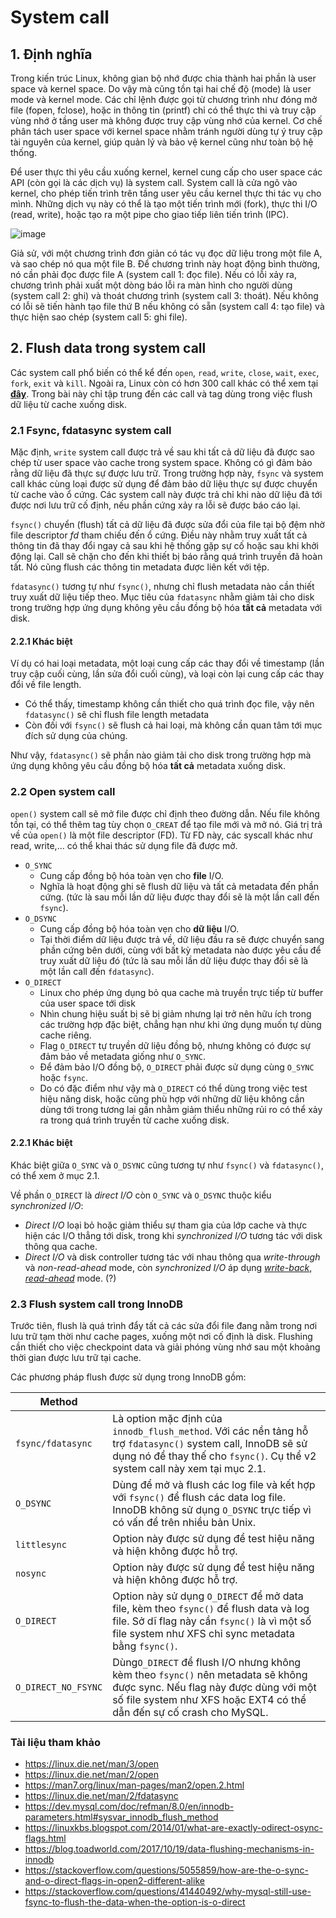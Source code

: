 # System call
## 1. Định nghĩa
Trong kiến trúc Linux, không gian bộ nhớ được chia thành hai phần là user space và kernel space. 
Do vậy mà cũng tồn tại hai chế độ (mode) là user mode và kernel mode.
Các chỉ lệnh được gọi từ chương trình như đóng mở file (fopen, fclose), hoặc in thông tin (printf) chỉ có thể thực thi và truy cập vùng nhớ ở tầng user mà không được truy cập vùng nhớ của kernel.
Cơ chế phân tách user space với kernel space nhằm tránh người dùng tự ý truy cập tài nguyên của kernel, giúp quản lý và bảo vệ kernel cũng như toàn bộ hệ thống.

Để user thực thi yêu cầu xuống kernel, kernel cung cấp cho user space các API (còn gọi là các dịch vụ) là system call.
System call là cửa ngõ vào kernel, cho phép tiến trình trên tầng user yêu cầu kernel thực thi tác vụ cho mình.
Những dịch vụ này có thể là tạo một tiến trình mới (fork), thực thi I/O (read, write), hoặc tạo ra một pipe cho giao tiếp liên tiến trình (IPC).

![image](https://user-images.githubusercontent.com/83684068/124892365-026b2780-e004-11eb-93f7-b430fe8fdabd.png)

Giả sử, với một chương trình đơn giản có tác vụ đọc dữ liệu trong một file A, và sao chép nó qua một file B.
Để chương trình này hoạt động bình thường, nó cần phải đọc được file A (system call 1: đọc file).
Nếu có lỗi xảy ra, chương trình phải xuất một dòng báo lỗi ra màn hình cho người dùng (system call 2: ghi) và thoát chương trình (system call 3: thoát).
Nếu không có lỗi sẽ tiến hành tạo file thứ B nếu không có sẵn (system call 4: tạo file) và thực hiện sao chép (system call 5: ghi file).

## 2. Flush data trong system call
Các system call phổ biến có thể kể đến `open`, `read`, `write`, `close`, `wait`, `exec`, `fork`, `exit` và `kill`. Ngoài ra, Linux còn có hơn 300 call khác có thể xem tại [**đây**](https://man7.org/linux/man-pages/man2/syscalls.2.html). Trong bài này chỉ tập trung đến các call và tag dùng trong việc flush dữ liệu từ cache xuống disk.

### 2.1 Fsync, fdatasync system call
Mặc định, `write` system call được trả về sau khi tất cả dữ liệu đã được sao chép từ user space vào cache trong system space. Không có gì đảm bảo rằng dữ liệu đã thực sự được lưu trữ. Trong trường hợp này, `fsync` và system call khác cùng loại được sử dụng để đảm bảo dữ liệu thực sự được chuyển từ cache vào ổ cứng. Các system call này được trả chỉ khi nào dữ liệu đã tới được nơi lưu trữ cố định, nếu phần cứng xảy ra lỗi sẽ được báo cáo lại.

`fsync()` chuyển (flush) tất cả dữ liệu đã được sửa đổi của file tại bộ đệm nhờ file descriptor *fd* tham chiếu đến ổ cứng. Điều này nhằm truy xuất tất cả thông tin đã thay đổi ngay cả sau khi hệ thống gặp sự cố hoặc sau khi khởi động lại. Call sẽ chặn cho đến khi thiết bị báo rằng quá trình truyền đã hoàn tất. Nó cũng flush các thông tin metadata được liên kết với tệp.

`fdatasync()` tương tự như `fsync()`, nhưng chỉ flush metadata nào cần thiết truy xuất dữ liệu tiếp theo. Mục tiêu của `fdatasync` nhằm giảm tải cho disk trong trường hợp ứng dụng không yêu cầu đồng bộ hóa **tất cả** metadata với disk.

#### 2.2.1 Khác biệt
Ví dụ có hai loại metadata, một loại cung cấp các thay đổi về timestamp (lần truy cập cuối cùng, lần sửa đổi cuối cùng), và loại còn lại cung cấp các thay đổi về file length.
- Có thể thấy, timestamp không cần thiết cho quá trình đọc file, vậy nên `fdatasync()` sẽ chỉ flush file length metadata
- Còn đối với `fsync()` sẽ flush cả hai loại, mà không cần quan tâm tới mục đích sử dụng của chúng.

Như vậy, `fdatasync()` sẽ phần nào giảm tải cho disk trong trường hợp mà ứng dụng không yêu cầu đồng bộ hóa **tất cả** metadata xuống disk.
### 2.2 Open system call
`open()` system call sẽ mở file được chỉ định theo đường dẫn. Nếu file không tồn tại, có thể thêm tag tùy chọn `O_CREAT` để tạo file mới và mở nó.
Giá trị trả về của `open()` là một file descriptor (FD). Từ FD này, các syscall khác như read, write,... có thể khai thác sử dụng file đã được mở.

- `O_SYNC`
  - Cung cấp đồng bộ hóa toàn vẹn cho **file** I/O.
  - Nghĩa là hoạt động ghi sẽ flush dữ liệu và tất cả metadata đến phần cứng. (tức là sau mỗi lần dữ liệu được thay đổi sẽ là một lần call đến `fsync`).
- `O_DSYNC`
  - Cung cấp đồng bộ hóa toàn vẹn cho **dữ liệu** I/O.
  - Tại thời điểm dữ liệu được trả về, dữ liệu đầu ra sẽ được chuyển sang phần cứng bên dưới, cùng với bất kỳ metadata nào được yêu cầu để truy xuất dữ liệu đó (tức là sau mỗi lần dữ liệu được thay đổi sẽ là một lần call đến `fdatasync`).
- `O_DIRECT` 
  - Linux cho phép ứng dụng bỏ qua cache mà truyền trực tiếp từ buffer của user space tới disk
  - Nhìn chung hiệu suất bị sẽ bị giảm nhưng lại trở nên hữu ích trong các trường hợp đặc biệt, chẳng hạn như khi ứng dụng muốn tự dùng cache riêng.
  - Flag `O_DIRECT` tự truyền dữ liệu đồng bộ, nhưng không có được sự đảm bảo về metadata giống như `O_SYNC`.
  - Để đảm bảo I/O đồng bộ, `O_DIRECT` phải được sử dụng cùng `O_SYNC` hoặc `fsync`.
  - Do có đặc điểm như vậy mà `O_DIRECT` có thể dùng trong việc test hiệu năng disk, hoặc cũng phù hợp với những dữ liệu không cần dùng tới trong tương lai gần nhằm giảm thiểu những rủi ro có thể xảy ra trong quá trình truyền từ cache xuống disk.

#### 2.2.1 Khác biệt
Khác biệt giữa `O_SYNC` và `O_DSYNC` cũng tương tự như `fsync()` và `fdatasync()`, có thể xem ở mục 2.1.

Về phần `O_DIRECT` là *direct I/O* còn `O_SYNC` và `O_DSYNC` thuộc kiểu *synchronized I/O*:
- *Direct I/O* loại bỏ hoặc giảm thiểu sự tham gia của lớp cache và thực hiện các I/O thẳng tới disk, trong khi *synchronized I/O* tương tác với disk thông qua cache.
- *Direct I/O* và disk controller tương tác với nhau thông qua *write-through* và *non-read-ahead* mode, còn *synchronized I/O* áp dụng [*write-back*, *read-ahead*](https://github.com/huynp1999/huynp/blob/master/Linux/Filesystem/RAID/RAID-card-function.md#data-write-policies) mode. (?)

### 2.3 Flush system call trong InnoDB
Trước tiên, flush là quá trình đẩy tất cả các sửa đổi file đang nằm trong nơi lưu trữ tạm thời như cache pages, xuống một nơi cố định là disk. Flushing cần thiết cho việc checkpoint data và giải phóng vùng nhớ sau một khoảng thời gian được lưu trữ tại cache.

Các phương pháp flush được sử dụng trong InnoDB gồm:

|  Method |  |
| ------------- |-------------|
| `fsync/fdatasync`      | Là option mặc định của `innodb_flush_method`. Với các nền tảng hỗ trợ `fdatasync()` system call, InnoDB sẽ sử dụng nó để thay thế cho `fsync()`. Cụ thể v2 system call này xem tại mục 2.1.    |
| `O_DSYNC`      | Dùng để mở và flush các log file và kết hợp với `fsync()` để flush các data log file. InnoDB không sử dụng `O_DSYNC` trực tiếp vì có vấn đề trên nhiều bản Unix.     |
|   `littlesync`   |  Option này được sử dụng để test hiệu năng và hiện không được hỗ trợ.  |
|   `nosync`   |   Option này được sử dụng để test hiệu năng và hiện không được hỗ trợ. |
|  `O_DIRECT`   |  Option này sử dụng `O_DIRECT` để mở data file, kèm theo `fsync()` để flush data và log file. Sở dĩ flag này cần `fsync()` là vì một số file system như XFS chỉ sync metadata bằng `fsync()`.    |
|    `O_DIRECT_NO_FSYNC`  | Dùng`O_DIRECT` để flush I/O nhưng không kèm theo `fsync()` nên metadata sẽ không được sync. Nếu flag này được dùng với một số file system như XFS hoặc EXT4 có thể dẫn đến sự cố crash cho MySQL. |


### Tài liệu tham khảo
- https://linux.die.net/man/3/open
- https://linux.die.net/man/2/open
- https://man7.org/linux/man-pages/man2/open.2.html
- https://linux.die.net/man/2/fdatasync
- https://dev.mysql.com/doc/refman/8.0/en/innodb-parameters.html#sysvar_innodb_flush_method
- https://linuxkbs.blogspot.com/2014/01/what-are-exactly-odirect-osync-flags.html
- https://blog.toadworld.com/2017/10/19/data-flushing-mechanisms-in-innodb
- https://stackoverflow.com/questions/5055859/how-are-the-o-sync-and-o-direct-flags-in-open2-different-alike
- https://stackoverflow.com/questions/41440492/why-mysql-still-use-fsync-to-flush-the-data-when-the-option-is-o-direct
